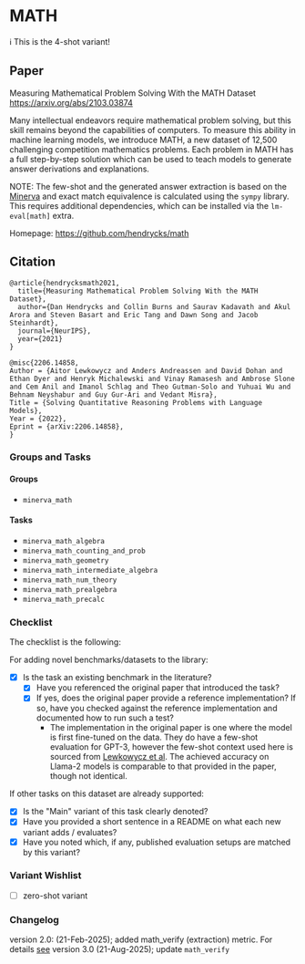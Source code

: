 # MATH

ℹ️ This is the 4-shot variant!

## Paper

Measuring Mathematical Problem Solving With the MATH Dataset
https://arxiv.org/abs/2103.03874

Many intellectual endeavors require mathematical problem solving, but this skill remains beyond the capabilities of
computers. To measure this ability in machine learning models, we introduce MATH, a new dataset of 12,500 challenging
competition mathematics problems. Each problem in MATH has a full step-by-step solution which can be used to teach
models to generate answer derivations and explanations.

NOTE: The few-shot and the generated answer extraction is based on the [Minerva](https://arxiv.org/abs/2206.14858) and
exact match equivalence is calculated using the `sympy` library. This requires additional dependencies, which can be
installed via the `lm-eval[math]` extra.

Homepage: https://github.com/hendrycks/math

## Citation

```
@article{hendrycksmath2021,
  title={Measuring Mathematical Problem Solving With the MATH Dataset},
  author={Dan Hendrycks and Collin Burns and Saurav Kadavath and Akul Arora and Steven Basart and Eric Tang and Dawn Song and Jacob Steinhardt},
  journal={NeurIPS},
  year={2021}
}

@misc{2206.14858,
Author = {Aitor Lewkowycz and Anders Andreassen and David Dohan and Ethan Dyer and Henryk Michalewski and Vinay Ramasesh and Ambrose Slone and Cem Anil and Imanol Schlag and Theo Gutman-Solo and Yuhuai Wu and Behnam Neyshabur and Guy Gur-Ari and Vedant Misra},
Title = {Solving Quantitative Reasoning Problems with Language Models},
Year = {2022},
Eprint = {arXiv:2206.14858},
}
```

### Groups and Tasks

#### Groups

- `minerva_math`

#### Tasks

- `minerva_math_algebra`
- `minerva_math_counting_and_prob`
- `minerva_math_geometry`
- `minerva_math_intermediate_algebra`
- `minerva_math_num_theory`
- `minerva_math_prealgebra`
- `minerva_math_precalc`

### Checklist

The checklist is the following:

For adding novel benchmarks/datasets to the library:

* [x] Is the task an existing benchmark in the literature?
    * [x] Have you referenced the original paper that introduced the task?
    * [x] If yes, does the original paper provide a reference implementation? If so, have you checked against the
      reference implementation and documented how to run such a test?
        * The implementation in the original paper is one where the model is first fine-tuned on the data. They do have
          a few-shot evaluation for GPT-3, however the few-shot context used here is sourced
          from [Lewkowycz et al](https://arxiv.org/abs/2206.14858). The achieved accuracy on Llama-2 models is
          comparable to that provided in the paper, though not identical.

If other tasks on this dataset are already supported:

* [x] Is the "Main" variant of this task clearly denoted?
* [x] Have you provided a short sentence in a README on what each new variant adds / evaluates?
* [x] Have you noted which, if any, published evaluation setups are matched by this variant?

### Variant Wishlist

- [ ] zero-shot variant

### Changelog

version 2.0: (21-Feb-2025); added math_verify (extraction) metric. For
details [see](https://huggingface.co/blog/math_verify_leaderboard)
version 3.0 (21-Aug-2025); update `math_verify`
